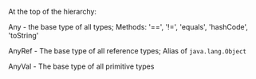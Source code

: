 At the top of the hierarchy:

Any - the base type of all types; Methods: '==', '!=', 'equals', 'hashCode', 'toString'

AnyRef - The base type of all reference types; Alias of `java.lang.Object`

AnyVal - The base type of all primitive types
